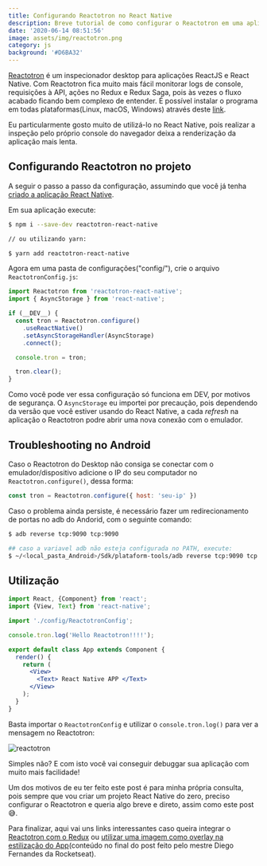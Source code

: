 ```yaml
---
title: Configurando Reactotron no React Native
description: Breve tutorial de como configurar o Reactotron em uma aplicação React Native
date: '2020-06-14 08:51:56'
image: assets/img/reactotron.png
category: js
background: '#D6BA32'
---
```

[Reactotron](https://github.com/infinitered/reactotron) é um inspecionador desktop para aplicações ReactJS e React Native. Com Reactotron fica muito mais fácil monitorar logs de console, requisições à API, ações no Redux e Redux Saga, pois às vezes o fluxo acabado ficando bem complexo de entender. É possível instalar o programa em todas plataformas(Linux, macOS, Windows) através deste [link](https://github.com/infinitered/reactotron/releases).

Eu particularmente gosto muito de utilizá-lo no React Native, pois realizar a inspeção pelo próprio console do navegador deixa a renderização da aplicação mais lenta.

## Configurando Reactotron no projeto

A seguir o passo a passo da configuração, assumindo que você já tenha [criado a aplicação React Native](https://reactnative.dev/docs/environment-setup). 

Em sua aplicação execute:

```bash
$ npm i --save-dev reactotron-react-native

// ou utilizando yarn:

$ yarn add reactotron-react-native
```

Agora em uma pasta de configurações("config/"), crie o arquivo  `ReactotronConfig.js`:

```jsx
import Reactotron from 'reactotron-react-native';
import { AsyncStorage } from 'react-native';

if (__DEV__) {
  const tron = Reactotron.configure()
    .useReactNative()
    .setAsyncStorageHandler(AsyncStorage)
    .connect();

  console.tron = tron;

  tron.clear();
}
```

Como você pode ver essa configuração só funciona em DEV, por motivos de segurança. O `AsyncStorage` eu importei por precaução, pois dependendo da versão que você estiver usando do React Native, a cada *refresh* na aplicação o Reactotron podre abrir uma nova conexão com o emulador.

## Troubleshooting no Android

Caso o Reactotron do Desktop não consiga se conectar com o emulador/dispositivo adicione o IP do seu computador no `Reactotron.configure()`, dessa forma:

```jsx
const tron = Reactotron.configure({ host: 'seu-ip' })
```

Caso o problema ainda persiste, é necessário fazer um redirecionamento de portas no adb do Andorid, com o seguinte comando:

```bash
$ adb reverse tcp:9090 tcp:9090

## caso a variavel adb não esteja configurada no PATH, execute:
$ ~/<local_pasta_Android>/Sdk/plataform-tools/adb reverse tcp:9090 tcp:9090
```

## Utilização

```jsx
import React, {Component} from 'react';
import {View, Text} from 'react-native';

import './config/ReactotronConfig';

console.tron.log('Hello Reactotron!!!!');

export default class App extends Component {
  render() {
    return (
      <View>
        <Text> React Native APP </Text>
      </View>
    );
  }
}
```

Basta importar o `ReactotronConfig` e utilizar o `console.tron.log()` para ver a mensagem no Reactotron:

![reactotron](/assets/img/reactotron.png)

Simples não? E com isto você vai conseguir debuggar sua aplicação com muito mais facilidade!

Um dos motivos de eu ter feito este post é para minha própria consulta, pois sempre que vou criar um projeto React Native do zero, preciso configurar o Reactotron e queria algo breve e direto, assim como este post😅.

Para finalizar, aqui vai uns links interessantes caso queira integrar o [Reactotron com o Redux](https://github.com/infinitered/reactotron/blob/master/docs/plugin-redux.md) ou [utilizar uma imagem como overlay na estilização do App](https://blog.rocketseat.com.br/3-ferramentas-de-debug-para-react-native/)(conteúdo no final do post feito pelo mestre Diego Fernandes da Rocketseat).